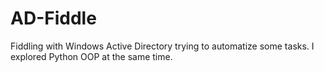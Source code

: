 # AD-Fiddle

Fiddling with Windows Active Directory trying to automatize some tasks. I explored Python OOP at the same time.
